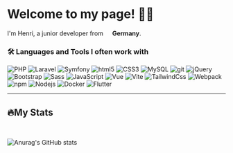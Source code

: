 <h1>Welcome to my page! 🙋🏽</h1>


<p>I'm Henri, a junior developer from <img src="https://cdn-icons-png.flaticon.com/512/330/330523.png" width="13" />
    <b>Germany</b>.
<h3>🛠️ Languages and Tools I often work with</h3>
<p>
    <img alt="PHP" src="https://img.shields.io/badge/PHP-777BB4?style=for-the-badge&logo=php&logoColor=white" />
    <img alt="Laravel"
        src="https://img.shields.io/badge/Laravel-FF2D20?style=for-the-badge&logo=laravel&logoColor=white" />
    <img alt="Symfony"
        src="https://img.shields.io/badge/Symfony-00000F?style=for-the-badge&logo=symfony&logoColor=white" />
    <img alt="html5" src="https://img.shields.io/badge/-HTML5-E34F26?style=for-the-badge&logo=html5&logoColor=white" />
    <img alt="CSS3" src="https://img.shields.io/badge/CSS3-1572B6?style=for-the-badge&logo=css3&logoColor=white" />
    <img alt="MySQL" src="https://img.shields.io/badge/MySQL-00000F?style=for-the-badge&logo=mysql&logoColor=white" />
    <img alt="git" src="https://img.shields.io/badge/-Git-F05032?style=for-the-badge&logo=git&logoColor=white" />
    <img alt="jQuery"
        src="https://img.shields.io/badge/jQuery-0769AD?style=for-the-badge&logo=jquery&logoColor=white" />
    <img alt="Bootstrap"
        src="https://img.shields.io/badge/Bootstrap-563D7C?style=for-the-badge&logo=bootstrap&logoColor=white" />
    <img alt="Sass" src="https://img.shields.io/badge/-Sass-CC6699?style=for-the-badge&logo=sass&logoColor=white" />
    <img alt="JavaScript"
        src="https://img.shields.io/badge/JavaScript-323330?style=for-the-badge&logo=javascript&logoColor=F7DF1E" />
    <img alt="Vue" src="https://img.shields.io/badge/Vue.js-35495E?style=for-the-badge&logo=vue.js&logoColor=4FC08D" />
    <img alt="Vite" src="https://img.shields.io/badge/Vite-da9efe?style=for-the-badge&logo=Vite&logoColor=white" />
    <img alt="TailwindCss"
        src="https://img.shields.io/badge/Tailwind_CSS-38B2AC?style=for-the-badge&logo=tailwind-css&logoColor=white" />
    <img alt="Webpack"
        src="https://img.shields.io/badge/-Webpack-8DD6F9?style=for-the-badge&logo=webpack&logoColor=white" />
    <img alt="npm" src="https://img.shields.io/badge/-NPM-CB3837?style=for-the-badge&logo=npm&logoColor=white" />
    <img alt="Nodejs"
        src="https://img.shields.io/badge/-Nodejs-43853d?style=for-the-badge&logo=Node.js&logoColor=white" />
    <img alt="Docker"
        src="https://img.shields.io/badge/-Docker-46a2f1?style=for-the-badge&logo=docker&logoColor=white" />
    <img alt="Flutter"
        src="https://img.shields.io/badge/Flutter-02569B?style=for-the-badge&logo=flutter&logoColor=white" />
        
        

</p>
<hr/>
<h2>🔥My Stats</h2>
<br/>

![Anurag's GitHub stats](https://github-readme-stats.vercel.app/api?username=us3r001&show_icons=true&theme=vue-dark)



</p>
